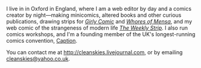 I live in
in Oxford in England, where I am a web editor by day and a comics creator by night—making
minicomics,
altered books and other curious publications, drawing strips for
_[Girly Comic][]_ and _[Whores of Mensa][]_,
and my web comic of the strangeness of modern life
_[The Weekly Strip][]_. I also run comics
workshops, and I'm a founding member of the UK's longest-running comics
convention, [Caption][].

You can contact me at <http://cleanskies.livejournal.com>, or by
emailing <cleanskies@yahoo.co.uk>.

  [Caption]: http://caption/org/
  [Girly Comic]: http://www.factorfictionpress.co.uk/girly/
  [Whores of Mensa]: http://www.whoresofmensa.com/
  [The Weekly Strip]: tws/
